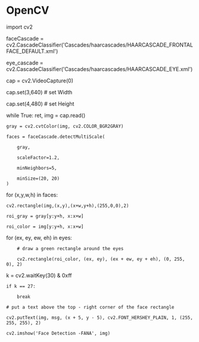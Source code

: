 # OpenCV


import cv2


faceCascade = cv2.CascadeClassifier('Cascades/haarcascades/HAARCASCADE_FRONTALFACE_DEFAULT.xml')




eye_cascade = cv2.CascadeClassifier('Cascades/haarcascades/HAARCASCADE_EYE.xml')


cap = cv2.VideoCapture(0)

cap.set(3,640) # set Width

cap.set(4,480) # set Height





while True:
    ret, img = cap.read()
    
    gray = cv2.cvtColor(img, cv2.COLOR_BGR2GRAY)
    
    faces = faceCascade.detectMultiScale(
    
        gray,
        
        scaleFactor=1.2,
        
        minNeighbors=5,
        
        minSize=(20, 20)
    )



for (x,y,w,h) in faces:


    cv2.rectangle(img,(x,y),(x+w,y+h),(255,0,0),2)
    
    roi_gray = gray[y:y+h, x:x+w]
    
    roi_color = img[y:y+h, x:x+w]




 for (ex, ey, ew, eh) in eyes:
 
        # draw a green rectangle around the eyes
        
        cv2.rectangle(roi_color, (ex, ey), (ex + ew, ey + eh), (0, 255, 0), 2)
        




k = cv2.waitKey(30) & 0xff

    if k == 27:  
    
        break
        
    # put a text above the top - right corner of the face rectangle
    
    cv2.putText(img, msg, (x + 5, y - 5), cv2.FONT_HERSHEY_PLAIN, 1, (255, 255, 255), 2)
    
    cv2.imshow('Face Detection -FANA', img)
